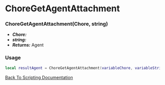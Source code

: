 # ChoreGetAgentAttachment

### ChoreGetAgentAttachment(Chore, string)
- ***Chore:*** 
- ***string:*** 
- ***Returns:*** Agent

### Usage

```Lua
local resultAgent = ChoreGetAgentAttachment(variableChore, variableString)
```


[Back To Scripting Documentation](../README.md)
